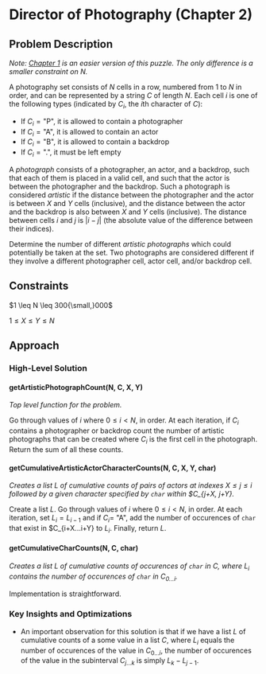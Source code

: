 # Director of Photography (Chapter 2)

## Problem Description

*Note: [Chapter 1](../../Level%201/Director%20of%20Photography%201/) is an easier version of this puzzle. The only difference is a smaller constraint on $N$.*

A photography set consists of $N$ cells in a row, numbered from $1$ to $N$ in order, and can be represented by a string $C$ of length $N$. Each cell $i$ is one of the following types (indicated by $C_i$, the $i\text{th}$ character of $C$):
- If $C_i = \text{"P"}$, it is allowed to contain a photographer
- If $C_i = \text{"A"}$, it is allowed to contain an actor
- If $C_i = \text{"B"}$, it is allowed to contain a backdrop
- If $C_i = \text{"."}$, it must be left empty

A *photograph* consists of a photographer, an actor, and a backdrop, such that each of them is placed in a valid cell, and such that the actor is between the photographer and the backdrop. Such a photograph is considered *artistic* if the distance between the photographer and the actor is between $X$ and $Y$ cells (inclusive), and the distance between the actor and the backdrop is also between $X$ and $Y$ cells (inclusive). The distance between cells $i$ and $j$ is $|i-j|$  (the absolute value of the difference between their indices).

Determine the number of different *artistic photographs* which could potentially be taken at the set. Two photographs are considered different if they involve a different photographer cell, actor cell, and/or backdrop cell.

## Constraints

$1 \leq N \leq 300{\small,}000$

$1 \leq X \leq Y \leq N$

## Approach

### High-Level Solution

#### getArtisticPhotographCount(N, C, X, Y)

*Top level function for the problem.*

Go through values of $i$ where $0 \leq i < N$, in order. At each iteration, if $C_i$ contains a photographer or backdrop count the number of artistic photographs that can be created where $C_i$ is the first cell in the photograph. Return the sum of all these counts.

#### getCumulativeArtisticActorCharacterCounts(N, C, X, Y, char)

*Creates a list $L$ of cumulative counts of pairs of actors at indexes $X \leq j \leq i$ followed by a given character specified by ```char``` within $C_{j+X, j+Y}.*

Create a list $L$. Go through values of $i$ where $0 \leq i < N$, in order. At each iteration, set $L_i = L_{i-1}$ and if $C_i =$ "A", add the number of occurences of ```char``` that exist in $C_{i+X...i+Y} to $L_i$. Finally, return $L$.

#### getCumulativeCharCounts(N, C, char)

*Creates a list $L$ of cumulative counts of occurences of ```char``` in $C$, where $L_i$ contains the number of occurences of ```char``` in $C_{0...i}$.*

Implementation is straightforward.

### Key Insights and Optimizations

- An important observation for this solution is that if we have a list $L$ of cumulative counts of a some value in a list $C$, where $L_i$ equals the number of occurences of the value in $C_{0...i}$, the number of occurences of the value in the subinterval $C_{j...k}$ is simply $L_k - L_{j-1}$.